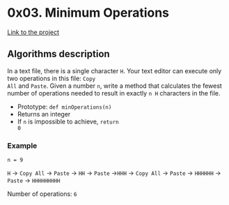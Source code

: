 # 0x03. Minimum Operations
[Link to the project](https://intranet.hbtn.io/projects/488)

## Algorithms description
In a text file, there is a single character <code>H</code>. Your text editor can execute only two operations in this file: <code>Copy All</code> and <code>Paste</code>. Given a number <code>n</code>, write a method that calculates the fewest number of operations needed to result in exactly <code>n H</code> characters in the file.

- Prototype: <code>def minOperations(n)</code>
- Returns an integer
- If <code>n</code> is impossible to achieve, <code>return 0</code>

### Example
<p><code>n = 9</code></p>
<p><code>H</code> -&gt; <code>Copy All</code> -&gt; <code>Paste</code> -&gt; <code>HH</code> -&gt; <code>Paste</code> -&gt;<code>HHH</code> -&gt; <code>Copy All</code> -&gt; <code>Paste</code> -&gt; <code>HHHHHH</code> -&gt; <code>Paste</code> -&gt; <code>HHHHHHHHH</code></p>

Number of operations: <code>6</code>

